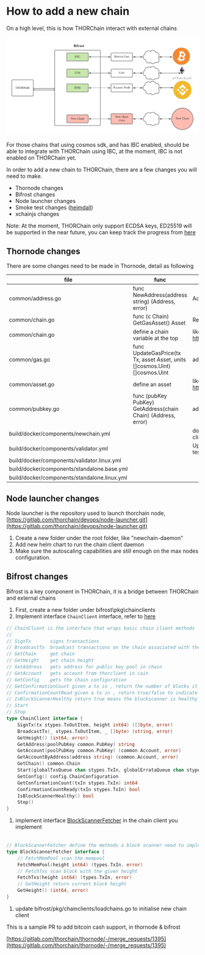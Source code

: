 # How to add a new chain

On a high level, this is how THORChain interact with external chains

![images/newchain.png](images/newchain.png)

For those chains that using cosmos sdk, and has IBC enabled, should be able to integrate with THORChain using IBC, at the moment, IBC is not enabled on THORChain yet.

In order to add a new chain to THORChain, there are a few changes you will need to make.

- Thornode changes
- Bifrost changes
- Node launcher changes
- Smoke test changes ([heimdall](https://gitlab.com/thorchain/heimdall))
- xchainjs changes

Note: At the moment, THORChain only support ECDSA keys, ED25519 will be supported in the near future, you can keep track the progress from [here](https://gitlab.com/thorchain/thornode/-/issues/972)

## Thornode changes

There are some changes need to be made in Thornode, detail as following

| file                                         | func                                                                       | logic                                                                                                                  |
| -------------------------------------------- | -------------------------------------------------------------------------- | ---------------------------------------------------------------------------------------------------------------------- |
| common/address.go                            | func NewAddress(address string) (Address, error)                           | Add logic to parse an address                                                                                          |
| common/chain.go                              | func (c Chain) GetGasAsset() Asset                                         | Return gas asset for the chain                                                                                         |
| common/chain.go                              | define a chain variable at the top                                         | like https://gitlab.com/thorchain/thornode/-/blob/develop/common/chain.go#L22                                          |
| common/gas.go                                | func UpdateGasPrice(tx Tx, asset Asset, units []cosmos.Uint) []cosmos.Uint | add logic in regards to how to update gas                                                                              |
| common/asset.go                              | define an asset                                                            | like https://gitlab.com/thorchain/thornode/-/blob/develop/common/asset.go#L22                                          |
| common/pubkey.go                             | func (pubKey PubKey) GetAddress(chain Chain) (Address, error)              | add logic to get address from a pubic key                                                                              |
| build/docker/components/newchain.yml         |                                                                            | docker composer file to run the chain client , run it in regtest mode , so as the client will be used for mocknet test |
| build/docker/components/validator.yml        |                                                                            | Update the files according to run chain client in docker composer, used it for test purpose                            |
| build/docker/components/validator.linux.yml  |                                                                            |                                                                                                                        |
| build/docker/components/standalone.base.yml  |                                                                            |                                                                                                                        |
| build/docker/components/standalone.linux.yml |                                                                            |                                                                                                                        |

## Node launcher changes

Node launcher is the repository used to launch thorchain node, [https://gitlab.com/thorchain/devops/node-launcher.git](https://gitlab.com/thorchain/devops/node-launcher.git)

1. Create a new folder under the root folder, like "newchain-daemon"
2. Add new helm chart to run the chain client daemon
3. Make sure the autoscaling capabilities are still enough on the max nodes configuration.

## Bifrost changes

Bifrost is a key component in THORChain, it is a bridge between THORChain and external chains

1. First, create a new folder under bifrost\pkg\chainclients
1. Implement interface `ChainClient` interface, refer to [here](../bifrost/pkg/chainclients/chainclient.go)

```go
// ChainClient is the interface that wraps basic chain client methods
//
// SignTx       signs transactions
// BroadcastTx  broadcast transactions on the chain associated with the client
// GetChain     get chain
// GetHeight    get chain height
// GetAddress   gets address for public key pool in chain
// GetAccount   gets account from thorclient in cain
// GetConfig	gets the chain configuration
// GetConfirmationCount given a tx in , return the number of blocks it need to wait for confirmation
// ConfirmationCountRead given a tx in , return true/false to indicate whether the tx in is ready to be confirmed
// IsBlockScannerHealthy return true means the blockscanner is healthy ,false otherwise
// Start
// Stop
type ChainClient interface {
	SignTx(tx stypes.TxOutItem, height int64) ([]byte, error)
	BroadcastTx(_ stypes.TxOutItem, _ []byte) (string, error)
	GetHeight() (int64, error)
	GetAddress(poolPubKey common.PubKey) string
	GetAccount(poolPubKey common.PubKey) (common.Account, error)
	GetAccountByAddress(address string) (common.Account, error)
	GetChain() common.Chain
	Start(globalTxsQueue chan stypes.TxIn, globalErrataQueue chan stypes.ErrataBlock)
	GetConfig() config.ChainConfiguration
	GetConfirmationCount(txIn stypes.TxIn) int64
	ConfirmationCountReady(txIn stypes.TxIn) bool
	IsBlockScannerHealthy() bool
	Stop()
}
```

1. implement interface [BlockScannerFetcher](../bifrost/blockscanner/blockscanner.go) in the chain client you implement

```go

// BlockScannerFetcher define the methods a block scanner need to implement
type BlockScannerFetcher interface {
    // FetchMemPool scan the mempool
    FetchMemPool(height int64) (types.TxIn, error)
    // FetchTxs scan block with the given height
    FetchTxs(height int64) (types.TxIn, error)
    // GetHeight return current block height
    GetHeight() (int64, error)
}

```

1. update bifrost/pkg/chainclients/loadchains.go to initialise new chain client

This is a sample PR to add bitcoin cash support, in thornode & bifrost

[https://gitlab.com/thorchain/thornode/-/merge_requests/1395](https://gitlab.com/thorchain/thornode/-/merge_requests/1395)
